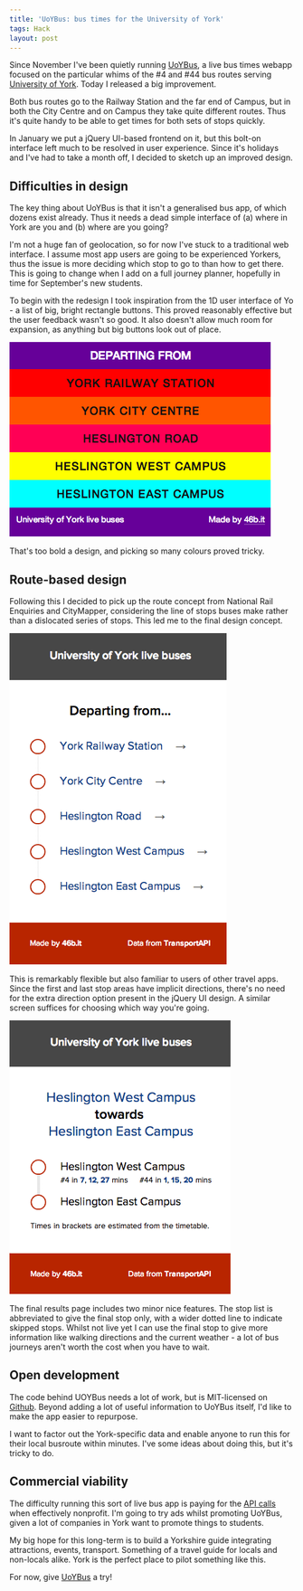 ```yaml
---
title: 'UoYBus: bus times for the University of York'
tags: Hack
layout: post
---
```

Since November I've been quietly running [UoYBus](http://uoyb.us), a live bus times webapp focused on the particular whims of the \#4 and \#44 bus routes serving [University of York](http://york.ac.uk). Today I released a big improvement.
<!--more-->

Both bus routes go to the Railway Station and the far end of Campus, but in both the City Centre and on Campus they take quite different routes. Thus it's quite handy to be able to get times for both sets of stops quickly.

In January we put a jQuery UI-based frontend on it, but this bolt-on interface left much to be resolved in user experience. Since it's holidays and I've had to take a month off, I decided to sketch up an improved design.

## Difficulties in design
The key thing about UoYBus is that it isn't a generalised bus app, of which dozens exist already. Thus it needs a dead simple interface of (a) where in York are you and (b) where are you going?

I'm not a huge fan of geolocation, so for now I've stuck to a traditional web interface. I assume most app users are going to be experienced Yorkers, thus the issue is more deciding which stop to go to than how to get there. This is going to change when I add on a full journey planner, hopefully in time for September's new students.

To begin with the redesign I took inspiration from the 1D user interface of Yo - a list of big, bright rectangle buttons. This proved reasonably effective but the user feedback wasn't so good. It also doesn't allow much room for expansion, as anything but big buttons look out of place.

![](/assets/uoybus-yo.png)

That's too bold a design, and picking so many colours proved tricky.

## Route-based design

Following this I decided to pick up the route concept from National Rail Enquiries and CityMapper, considering the line of stops buses make rather than a dislocated series of stops. This led me to the final design concept.

![](/assets/uoybus-home.png)

This is remarkably flexible but also familiar to users of other travel apps. Since the first and last stop areas have implicit directions, there's no need for the extra direction option present in the jQuery UI design. A similar screen suffices for choosing which way you're going.

![](/assets/uoybus-result.png)

The final results page includes two minor nice features. The stop list is abbreviated to give the final stop only, with a wider dotted line to indicate skipped stops. Whilst not live yet I can use the final stop to give more information like walking directions and the current weather - a lot of bus journeys aren't worth the cost when you have to wait.

## Open development

The code behind UOYBus needs a lot of work, but is MIT-licensed on [Github](https://github.com/46bit/uoybus). Beyond adding a lot of useful information to UoYBus itself, I'd like to make the app easier to repurpose.

I want to factor out the York-specific data and enable anyone to run this for their local busroute within minutes. I've some ideas about doing this, but it's tricky to do.

## Commercial viability

The difficulty running this sort of live bus app is paying for the [API calls](http://transportapi.com) when effectively nonprofit. I'm going to try ads whilst promoting UoYBus, given a lot of companies in York want to promote things to students.

My big hope for this long-term is to build a Yorkshire guide integrating attractions, events, transport. Something of a travel guide for locals and non-locals alike. York is the perfect place to pilot something like this.

For now, give [UoYBus](http://uoyb.us) a try!
